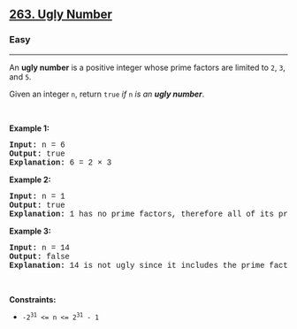 <h2><a href="https://leetcode.com/problems/ugly-number/">263. Ugly Number</a></h2><h3>Easy</h3><hr><div><p>An <strong>ugly number</strong> is a positive integer whose prime factors are limited to <code style="font-family: monospace, Bangla333, sans-serif;">2</code>, <code style="font-family: monospace, Bangla333, sans-serif;">3</code>, and <code style="font-family: monospace, Bangla333, sans-serif;">5</code>.</p>

<p>Given an integer <code style="font-family: monospace, Bangla333, sans-serif;">n</code>, return <code style="font-family: monospace, Bangla333, sans-serif;">true</code> <em>if</em> <code style="font-family: monospace, Bangla333, sans-serif;">n</code> <em>is an <strong>ugly number</strong></em>.</p>

<p>&nbsp;</p>
<p><strong class="example">Example 1:</strong></p>

<pre style="font-family: SFMono-Regular, Consolas, &quot;Liberation Mono&quot;, Menlo, Courier, monospace, Bangla333, sans-serif;"><strong>Input:</strong> n = 6
<strong>Output:</strong> true
<strong>Explanation:</strong> 6 = 2 × 3
</pre>

<p><strong class="example">Example 2:</strong></p>

<pre style="font-family: SFMono-Regular, Consolas, &quot;Liberation Mono&quot;, Menlo, Courier, monospace, Bangla333, sans-serif;"><strong>Input:</strong> n = 1
<strong>Output:</strong> true
<strong>Explanation:</strong> 1 has no prime factors, therefore all of its prime factors are limited to 2, 3, and 5.
</pre>

<p><strong class="example">Example 3:</strong></p>

<pre style="font-family: SFMono-Regular, Consolas, &quot;Liberation Mono&quot;, Menlo, Courier, monospace, Bangla333, sans-serif;"><strong>Input:</strong> n = 14
<strong>Output:</strong> false
<strong>Explanation:</strong> 14 is not ugly since it includes the prime factor 7.
</pre>

<p>&nbsp;</p>
<p><strong>Constraints:</strong></p>

<ul>
	<li><code style="font-family: monospace, Bangla333, sans-serif;">-2<sup>31</sup> &lt;= n &lt;= 2<sup>31</sup> - 1</code></li>
</ul>
</div>